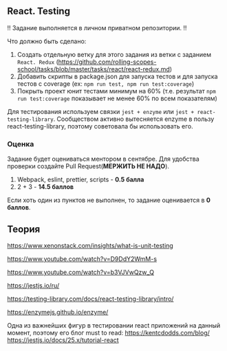 ## React. Testing

!! Задание выполняется в личном приватном репозитории. !!

Что должно быть сделано:

1. Создать отдельную ветку для этого задания из ветки с заданием `React. Redux` (https://github.com/rolling-scopes-school/tasks/blob/master/tasks/react/react-redux.md)
2. Добавить скрипты в package.json для запуска тестов и для запуска тестов с coverage (ex: `npm run test, npm run test:coverage`)
3. Покрыть проект юнит тестами минимум на 60% (т.е. результат `npm run test:coverage` показывает не менее 60% по всем показателям)

Для тестирования используем связки `jest + enzyme` или `jest + react-testing-library`.
Сообществом активно вытесняется enzyme в пользу react-testing-library, поэтому советовала бы использовать его.

### Оценка

Задание будет оцениваться ментором в сентябре. Для удобства проверки создайте Pull Request(**МЕРЖИТЬ НЕ НАДО**).

1. Webpack, eslint, prettier, scripts - **0.5 балла**
2. 2 + 3 - **14.5 баллов**

Если хоть один из пунктов не выполнен, то задание оценивается в **0 баллов**.

## Теория

https://www.xenonstack.com/insights/what-is-unit-testing

https://www.youtube.com/watch?v=D9DdY2WmM-s

https://www.youtube.com/watch?v=b3VJVwQzw_Q

https://jestjs.io/ru/

https://testing-library.com/docs/react-testing-library/intro/

https://enzymejs.github.io/enzyme/

Одна из важнейших фигур в тестировании react приложений на данный момент, поэтому его блог must to read: https://kentcdodds.com/blog/
https://jestjs.io/docs/25.x/tutorial-react
